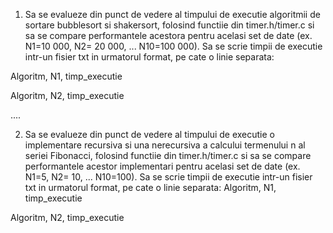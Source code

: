 1. Sa se evalueze din punct de vedere al timpului de executie algoritmii de sortare bubblesort si shakersort, folosind functiie din timer.h/timer.c si sa se compare performantele acestora pentru acelasi set de date (ex. N1=10 000, N2= 20 000, ... N10=100 000). Sa se scrie timpii de executie intr-un fisier txt in urmatorul format, pe cate o linie separata:

Algoritm, N1, timp_executie

Algoritm, N2, timp_executie 

....

2. Sa se evalueze din punct de vedere al timpului de executie o implementare recursiva si una nerecursiva a calcului termenului n al seriei Fibonacci, folosind functiie din timer.h/timer.c si sa se compare performantele acestor implementari pentru acelasi set de date (ex. N1=5, N2= 10, ... N10=100). Sa se scrie timpii de executie intr-un fisier txt in urmatorul format, pe cate o linie separata:
Algoritm, N1, timp_executie

Algoritm, N2, timp_executie 